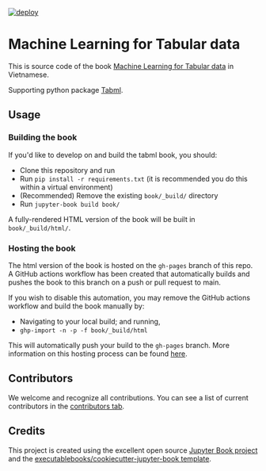 [![deploy](https://github.com/tiepvupsu/tabml_book/actions/workflows/deploy.yml/badge.svg)](https://github.com/tiepvupsu/tabml_book/actions/workflows/deploy.yml)

# Machine Learning for Tabular data

This is source code of the book [Machine Learning for Tabular data](https://machinelearningcoban.com/tabml_book/) in Vietnamese.

Supporting python package [Tabml](https://github.com/tiepvupsu/tabml).

## Usage

### Building the book

If you'd like to develop on and build the tabml book, you should:

- Clone this repository and run
- Run `pip install -r requirements.txt` (it is recommended you do this within a virtual environment)
- (Recommended) Remove the existing `book/_build/` directory
- Run `jupyter-book build book/`

A fully-rendered HTML version of the book will be built in `book/_build/html/`.

### Hosting the book

The html version of the book is hosted on the `gh-pages` branch of this repo. A GitHub actions workflow has been created that automatically builds and pushes the book to this branch on a push or pull request to main.

If you wish to disable this automation, you may remove the GitHub actions workflow and build the book manually by:

- Navigating to your local build; and running,
- `ghp-import -n -p -f book/_build/html`

This will automatically push your build to the `gh-pages` branch. More information on this hosting process can be found [here](https://jupyterbook.org/publish/gh-pages.html#manually-host-your-book-with-github-pages).

## Contributors

We welcome and recognize all contributions. You can see a list of current contributors in the [contributors tab](https://github.com/tiepvupsu/tabml_book/graphs/contributors).

## Credits

This project is created using the excellent open source [Jupyter Book project](https://jupyterbook.org/) and the [executablebooks/cookiecutter-jupyter-book template](https://github.com/executablebooks/cookiecutter-jupyter-book).
